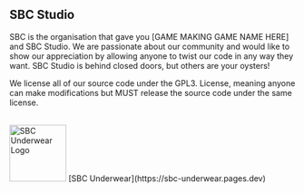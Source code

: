 ## SBC Studio

<!--
**Here are some ideas to get you started:**
🙋‍♀️ A short introduction - what is your organization all about?
🌈 Contribution guidelines - how can the community get involved?
👩‍💻 Useful resources - where can the community find your docs? Is there anything else the community should know?
🍿 Fun facts - what does your team eat for breakfast?
🧙 Remember, you can do mighty things with the power of [Markdown](https://docs.github.com/github/writing-on-github/getting-started-with-writing-and-formatting-on-github/basic-writing-and-formatting-syntax)
-->

SBC is the organisation that gave you [GAME MAKING GAME NAME HERE] and SBC Studio. We are passionate about our community and would like to show our appreciation by allowing anyone to twist our code in any way they want. SBC Studio is behind closed doors, but others are your oysters!

We license all of our source code under the GPL3. License, meaning anyone can make modifications but MUST release the source code under the same license.

<br>
<img src="https://sbc-underwear.pages.dev/assets/sbcu-logo.png" alt="SBC Underwear Logo" width="100"/>
[SBC Underwear](https://sbc-underwear.pages.dev)
